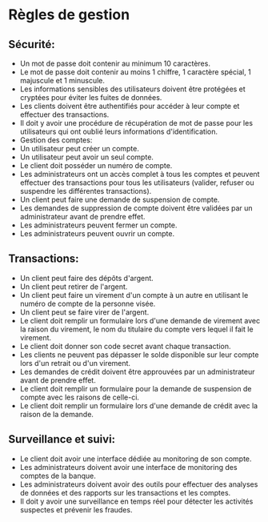 # Règles de gestion

## Sécurité:
- Un mot de passe doit contenir au minimum 10 caractères.
- Le mot de passe doit contenir au moins 1 chiffre, 1 caractère spécial, 1 majuscule et 1 minuscule.
- Les informations sensibles des utilisateurs doivent être protégées et cryptées pour éviter les fuites de données.
- Les clients doivent être authentifiés pour accéder à leur compte et effectuer des transactions.
- Il doit y avoir une procédure de récupération de mot de passe pour les utilisateurs qui ont oublié leurs informations d'identification.
- Gestion des comptes:
- Un utilisateur peut créer un compte.
- Un utilisateur peut avoir un seul compte.
- Le client doit posséder un numéro de compte.
- Les administrateurs ont un accès complet à tous les comptes et peuvent effectuer des transactions pour tous les utilisateurs (valider, refuser ou suspendre les différentes transactions).
- Un client peut faire une demande de suspension de compte.
- Les demandes de suppression de compte doivent être validées par un administrateur avant de prendre effet.
- Les administrateurs peuvent fermer un compte.
- Les administrateurs peuvent ouvrir un compte.

## Transactions:

- Un client peut faire des dépôts d'argent.
- Un client peut retirer de l'argent.
- Un client peut faire un virement d'un compte à un autre en utilisant le numéro de compte de la personne visée.
- Un client peut se faire virer de l'argent.
- Le client doit remplir un formulaire lors d'une demande de virement avec la raison du virement, le nom du titulaire du compte vers lequel il fait le virement.
- Le client doit donner son code secret avant chaque transaction.
- Les clients ne peuvent pas dépasser le solde disponible sur leur compte lors d'un retrait ou d'un virement.
- Les demandes de crédit doivent être approuvées par un administrateur avant de prendre effet.
- Le client doit remplir un formulaire pour la demande de suspension de compte avec les raisons de celle-ci.
- Le client doit remplir un formulaire lors d'une demande de crédit avec la raison de la demande.

## Surveillance et suivi:

- Le client doit avoir une interface dédiée au monitoring de son compte.
- Les administrateurs doivent avoir une interface de monitoring des comptes de la banque.
- Les administrateurs doivent avoir des outils pour effectuer des analyses de données et des rapports sur les transactions et les comptes.
- Il doit y avoir une surveillance en temps réel pour détecter les activités suspectes et prévenir les fraudes.